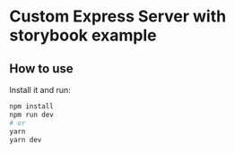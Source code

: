 # Custom Express Server with storybook example

## How to use

Install it and run:

```bash
npm install
npm run dev
# or
yarn
yarn dev
```
